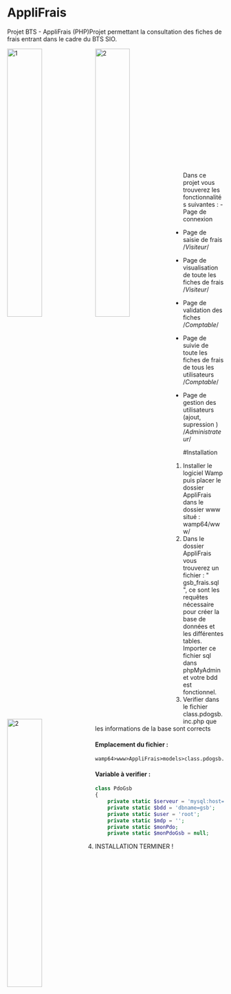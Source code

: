 # AppliFrais
Projet BTS - AppliFrais (PHP)Projet permettant la consultation des fiches de frais entrant dans le cadre du BTS SIO.
<p>
<img align="left" width="40%" alt="1" src="http://www.adam-guillon.fr/img/gsb/slider/v_saisirFrais.png">
<img align="left" width="40%" alt="2" src="http://www.adam-guillon.fr/img/gsb/slider/v_voirFrais.png">
  <br>
<img align="left" width="40%" alt="2" src="http://www.adam-guillon.fr/img/gsb/slider/c_validationFiche.png">
</p>
<br><br><br><br><br><br><br><br><br><br><br><br><br><br><br<br><br>
Dans ce projet vous trouverez les fonctionnalités suivantes :
  - Page de connexion
  
  - Page de saisie de frais /*Visiteur*/
  - Page de visualisation de toute les fiches de frais /*Visiteur*/
  
   - Page de validation des fiches /*Comptable*/
   - Page de suivie de toute les fiches de frais de tous les utilisateurs /*Comptable*/
   
   - Page de gestion des utilisateurs (ajout, supression ) /*Administrateur*/

#Installation

1. Installer le logiciel Wamp puis placer le dossier AppliFrais dans le dossier www situé : wamp64/www/
2. Dans le dossier AppliFrais vous trouverez un fichier : " gsb_frais.sql ", ce sont les requêtes nécessaire pour créer la base de             données et les différentes tables.
    Importer ce fichier sql dans phpMyAdmin et votre bdd est fonctionnel.
3. Verifier dans le fichier class.pdogsb.inc.php que les informations de la base sont corrects
#### Emplacement du fichier :
```shell
wamp64>www>AppliFrais>models>class.pdogsb.inc.php
  ```
  
#### Variable à verifier :
```php
class PdoGsb
{
    private static $serveur = 'mysql:host=localhost';
    private static $bdd = 'dbname=gsb';
    private static $user = 'root';
    private static $mdp = '';
    private static $monPdo;
    private static $monPdoGsb = null;
  ```
 4. INSTALLATION TERMINER ! 
